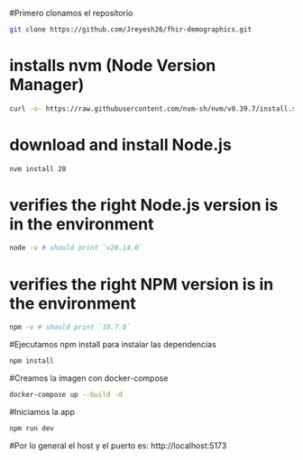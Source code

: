 #Primero clonamos el repositorio 
```bash
git clone https://github.com/Jreyesh26/fhir-demographics.git
``` 

# installs nvm (Node Version Manager)
```bash
curl -o- https://raw.githubusercontent.com/nvm-sh/nvm/v0.39.7/install.sh | bash
``` 

# download and install Node.js
```bash
nvm install 20
``` 

# verifies the right Node.js version is in the environment
```bash
node -v # should print `v20.14.0`
``` 

# verifies the right NPM version is in the environment
```bash
npm -v # should print `10.7.0`
```
#Ejecutamos npm install para instalar las dependencias
```bash
npm install
```

#Creamos la imagen con docker-compose
```bash
docker-compose up --build -d
```
#Iniciamos la app
```bash
npm run dev
```
#Por lo general el host y el puerto es: http://localhost:5173

